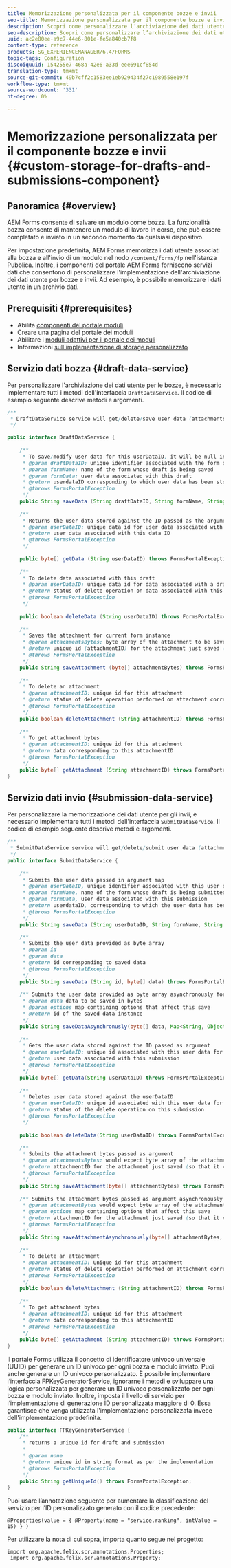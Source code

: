 ```yaml
---
title: Memorizzazione personalizzata per il componente bozze e invii
seo-title: Memorizzazione personalizzata per il componente bozze e invii
description: Scopri come personalizzare l’archiviazione dei dati utente per bozze e invii.
seo-description: Scopri come personalizzare l’archiviazione dei dati utente per bozze e invii.
uuid: ac2e80ee-a9c7-44e6-801e-fe5a840cb7f8
content-type: reference
products: SG_EXPERIENCEMANAGER/6.4/FORMS
topic-tags: Configuration
discoiquuid: 154255e7-468a-42e6-a33d-eee691cf854d
translation-type: tm+mt
source-git-commit: 49b7cff2c1583ee1eb929434f27c1989558e197f
workflow-type: tm+mt
source-wordcount: '331'
ht-degree: 0%

---
```



# Memorizzazione personalizzata per il componente bozze e invii {#custom-storage-for-drafts-and-submissions-component}

## Panoramica {#overview}

 AEM Forms consente di salvare un modulo come bozza. La funzionalità bozza consente di mantenere un modulo di lavoro in corso, che può essere completato e inviato in un secondo momento da qualsiasi dispositivo.

Per impostazione predefinita,  AEM Forms memorizza i dati utente associati alla bozza e all&#39;invio di un modulo nel nodo `/content/forms/fp` nell&#39;istanza Pubblica. Inoltre, i componenti del  portale AEM Forms forniscono servizi dati che consentono di personalizzare l&#39;implementazione dell&#39;archiviazione dei dati utente per bozze e invii. Ad esempio, è possibile memorizzare i dati utente in un archivio dati.

## Prerequisiti  {#prerequisites}

* Abilita [componenti del portale moduli](/help/forms/using/enabling-forms-portal-components.md)
* Creare una pagina del portale dei moduli [](/help/forms/using/creating-form-portal-page.md)
* Abilitare i [moduli adattivi per il portale dei moduli](/help/forms/using/draft-submission-component.md)
* Informazioni [sull&#39;implementazione di storage personalizzato](/help/forms/using/draft-submission-component.md#customizing-the-storage)

## Servizio dati bozza {#draft-data-service}

Per personalizzare l&#39;archiviazione dei dati utente per le bozze, è necessario implementare tutti i metodi dell&#39;interfaccia `DraftDataService`. Il codice di esempio seguente descrive metodi e argomenti.

```java
/**
 * DraftDataService service will get/delete/save user data (attachments and form data) filled with a draft instance of Form  
 */

public interface DraftDataService {
    
    /**
     * To save/modify user data for this userDataID, it will be null in case of creation 
     * @param draftDataID: unique identifier associated with the form data
     * @param formName: name of the form whose draft is being saved
     * @param formData: user data associated with this draft
     * @return userdataID corresponding to which user data has been stored and which can be used later to retrieve this user data
     * @throws FormsPortalException
     */
    public String saveData (String draftDataID, String formName, String formData) throws FormsPortalException;
     
    /**
     * Returns the user data stored against the ID passed as the argument
     * @param userDataID: unique data id for user data associated with a draft
     * @return user data associated with this data ID
     * @throws FormsPortalException
     */
     
    public byte[] getData (String userDataID) throws FormsPortalException;
     
    /**
     * To delete data associated with this draft
     * @param userDataID: unique data id for data associated with a draft
     * @return status of delete operation on data associated with this draft 
     * @throws FormsPortalException
     */
     
    public boolean deleteData (String userDataID) throws FormsPortalException;
     
    /**
     * Saves the attachment for current form instance
     * @param attachmentsBytes: byte array of the attachment to be saved
     * @return unique id (attachmentID) for the attachment just saved (so that it could be retrieved later)
     * @throws FormsPortalException
     */
    public String saveAttachment (byte[] attachmentBytes) throws FormsPortalException;
     
    /**
     * To delete an attachment
     * @param attachmentID: unique id for this attachment
     * @return status of delete operation performed on attachment corresponding to this attachment ID
     * @throws FormsPortalException
     */
    public boolean deleteAttachment (String attachmentID) throws FormsPortalException;
     
    /**
     * To get attachment bytes
     * @param attachmentID: unique id for this attachment
     * @return data corresponding to this attachmentID
     * @throws FormsPortalException
     */
    public byte[] getAttachment (String attachmentID) throws FormsPortalException;
}
```

## Servizio dati invio {#submission-data-service}

Per personalizzare la memorizzazione dei dati utente per gli invii, è necessario implementare tutti i metodi dell&#39;interfaccia `SubmitDataService`. Il codice di esempio seguente descrive metodi e argomenti.

```java
/**
 * SubmitDataService service will get/delete/submit user data (attachments and form data) filled with a submission of Form  
 */
public interface SubmitDataService {
    
    /**
     * Submits the user data passed in argument map
     * @param userDataID, unique identifier associated with this user data
     * @param formName, name of the form whose draft is being submitted
     * @param formData, user data associated with this submission
     * @return userdataID, corresponding to which the user data has been stored and which can be used later to retrieve this data
     * @throws FormsPortalException
     */
    public String saveData (String userDataID, String formName, String formData) throws FormsPortalException;

    /**
     * Submits the user data provided as byte array
     * @param id
     * @param data
     * @return id corresponding to saved data
     * @throws FormsPortalException
     */
    public String saveData (String id, byte[] data) throws FormsPortalException;
    
    /** Submits the user data provided as byte array asynchronously for the user name provided in the options map 
     * @param data data to be saved in bytes
     * @param options map containing options that affect this save
     * @return id of the saved data instance
     */
    public String saveDataAsynchronusly(byte[] data, Map<String, Object> options) throws FormsPortalException; 
     
    /**
     * Gets the user data stored against the ID passed as argument
     * @param userDataID: unique id associated with this user data for this submission
     * @return user data associated with this submission
     * @throws FormsPortalException
     */
    public byte[] getData(String userDataID) throws FormsPortalException;
     
    /**
     * Deletes user data stored against the userDataID
     * @param userDataID: unique id associated with this user data for this submission
     * @return status of the delete operation on this submission
     * @throws FormsPortalException
     */
     
    public boolean deleteData(String userDataID) throws FormsPortalException;

    /**
     * Submits the attachment bytes passed as argument
     * @param attachmentsBytes: would expect byte array of the attachment for this submission
     * @return attachmentID for the attachment just saved (so that it could be retrieved later) 
     * @throws FormsPortalException
     */
    public String saveAttachment(byte[] attachmentBytes) throws FormsPortalException;
    
    /** Submits the attachment bytes passed as argument asynchronously for the user id provided in options map.
     * @param attachmentBytes would expect byte array of the attachment for this submission
     * @param options map containing options that affect this save
     * @return attachmentID for the attachment just saved (so that it could be retrieved later)
     * @throws FormsPortalException
     */
    public String saveAttachmentAsynchronously(byte[] attachmentBytes, Map<String, Object> options) throws FormsPortalException;
 
    /**
     * To delete an attachment
     * @param attachmentID: Unique id for this attachment
     * @return status of delete operation performed on attachment corresponding to this attachment ID
     * @throws FormsPortalException
     */
    public boolean deleteAttachment (String attachmentID) throws FormsPortalException;
     
    /**
     * To get attachment bytes
     * @param attachmentID: unique id for this attachment
     * @return data corresponding to this attachmentID
     * @throws FormsPortalException
     */
    public byte[] getAttachment (String attachmentID) throws FormsPortalException;
}
```

Il portale Forms utilizza il concetto di identificatore univoco universale (UUID) per generare un ID univoco per ogni bozza e modulo inviato. Puoi anche generare un ID univoco personalizzato. È possibile implementare l’interfaccia FPKeyGeneratorService, ignorarne i metodi e sviluppare una logica personalizzata per generare un ID univoco personalizzato per ogni bozza e modulo inviato. Inoltre, imposta il livello di servizio per l’implementazione di generazione ID personalizzata maggiore di 0. Essa garantisce che venga utilizzata l&#39;implementazione personalizzata invece dell&#39;implementazione predefinita.

```java
public interface FPKeyGeneratorService {
    /**
     * returns a unique id for draft and submission
     *
     * @param none
     * @return unique id in string format as per the implementation
     * @throws FormsPortalException
     */
    public String getUniqueId() throws FormsPortalException;
}
```

Puoi usare l’annotazione seguente per aumentare la classificazione del servizio per l’ID personalizzato generato con il codice precedente:

`@Properties(value = { @Property(name = "service.ranking", intValue = 15) } )`

Per utilizzare la nota di cui sopra, importa quanto segue nel progetto:

```
import org.apache.felix.scr.annotations.Properties;
 import org.apache.felix.scr.annotations.Property;
```

